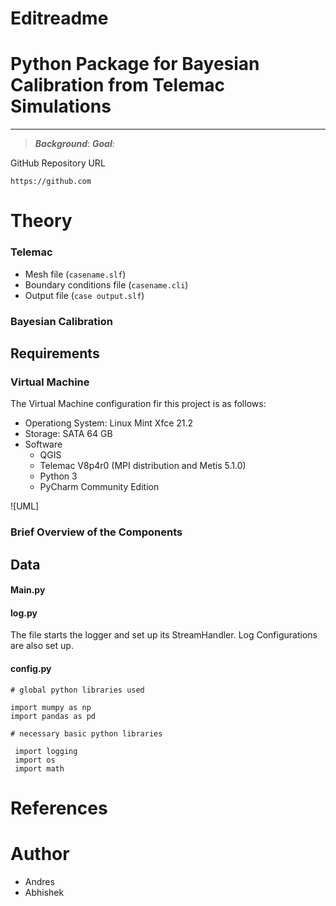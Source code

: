# Editreadme

# Python Package for Bayesian Calibration from Telemac Simulations

***
> ***Background***:
> ***Goal***:

GitHub Repository URL
```
https://github.com
```
# Theory 
### Telemac 
* Mesh file (`casename.slf`)
* Boundary conditions file (`casename.cli`)
* Output file (`case output.slf`)

### Bayesian Calibration 

## Requirements
### Virtual Machine
The Virtual Machine configuration fir this project is as follows:
* Operationg System: Linux Mint Xfce 21.2
* Storage: SATA 64 GB
* Software
  * QGIS
  * Telemac V8p4r0 (MPI distribution and Metis 5.1.0)
  * Python 3
  * PyCharm Community Edition

![UML]
### Brief Overview of the Components

## Data

#### Main.py

#### log.py
The file starts the logger and set up its StreamHandler. Log Configurations are also set up. 

#### config.py
```
# global python libraries used

import mumpy as np
import pandas as pd
 
# necessary basic python libraries

 import logging
 import os
 import math
```



# References


# Author 
* Andres
* Abhishek 


